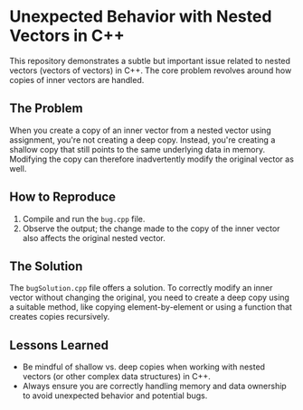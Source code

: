 # Unexpected Behavior with Nested Vectors in C++

This repository demonstrates a subtle but important issue related to nested vectors (vectors of vectors) in C++.  The core problem revolves around how copies of inner vectors are handled.

## The Problem

When you create a copy of an inner vector from a nested vector using assignment, you're not creating a deep copy. Instead, you're creating a shallow copy that still points to the same underlying data in memory. Modifying the copy can therefore inadvertently modify the original vector as well.

## How to Reproduce

1. Compile and run the `bug.cpp` file.
2. Observe the output; the change made to the copy of the inner vector also affects the original nested vector.

## The Solution

The `bugSolution.cpp` file offers a solution. To correctly modify an inner vector without changing the original, you need to create a deep copy using a suitable method, like copying element-by-element or using a function that creates copies recursively.

## Lessons Learned

* Be mindful of shallow vs. deep copies when working with nested vectors (or other complex data structures) in C++.
* Always ensure you are correctly handling memory and data ownership to avoid unexpected behavior and potential bugs.